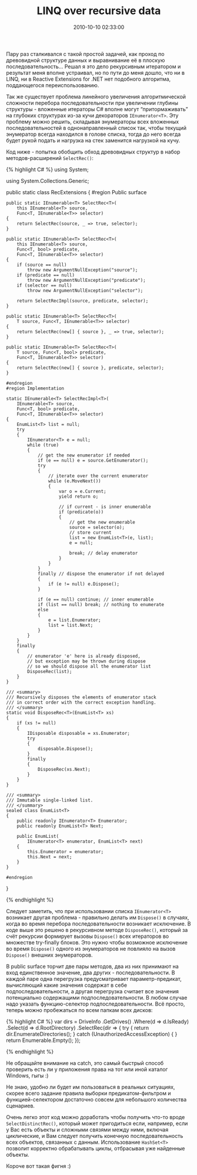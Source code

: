 ﻿---
layout: post
title: "LINQ over recursive data"
date: 2010-10-10 02:33:00
categories: 1279189540
tags: csharp ienumerable rec linq
---
Пару раз сталкивался с такой простой задачей, как проход по древовидной структуре данных и выравнивание её в плоскую последовательность… Решал я это дело рекурсивным итератором и результат меня вполне устраивал, но по пути до меня дошло, что ни в LINQ, ни в Reactive Extensions for .NET нет подобного алгоритма, поддающегося переиспользованию.

Так же существует проблема линейного увеличения алгоритмической сложности перебора последовательности при увеличении глубины структуры - вложенные итераторы C# вполне могут “притормаживать” на глубоких структурах из-за кучи декораторов `IEnumerator<T>`. Эту проблему можно решить, складывая энумераторы всех вложенных последовательностей в однонаправленный список так, чтобы текущий энумератор всегда находился в голове списка, тогда до него всегда будет рукой подать и нагрузка на стек заменится нагрузкой на кучу.

Код ниже - попытка обобщить обход древовидных структур в набор методов-расширений `SelectRec()`:

{% highlight C# %}
using System;

using System.Collections.Generic;

public static class RecExtensions
{
	#region Public surface

	public static IEnumerable<T> SelectRec<T>(
		this IEnumerable<T> source,
		Func<T, IEnumerable<T>> selector)
	{
		return SelectRec(source, _ => true, selector);
	}

	public static IEnumerable<T> SelectRec<T>(
		this IEnumerable<T> source,
		Func<T, bool> predicate,
		Func<T, IEnumerable<T>> selector)
	{
		if (source == null)
			throw new ArgumentNullException("source");
		if (predicate == null)
			throw new ArgumentNullException("predicate");
		if (selector == null)
			throw new ArgumentNullException("selector");

		return SelectRecImpl(source, predicate, selector);
	}

	public static IEnumerable<T> SelectRec<T>(
		T source, Func<T, IEnumerable<T>> selector)
	{
		return SelectRec(new[] { source }, _ => true, selector);
	}

	public static IEnumerable<T> SelectRec<T>(
		T source, Func<T, bool> predicate,
		Func<T, IEnumerable<T>> selector)
	{
		return SelectRec(new[] { source }, predicate, selector);
	}

	#endregion
	#region Implementation

	static IEnumerable<T> SelectRecImpl<T>(
		IEnumerable<T> source,
		Func<T, bool> predicate,
		Func<T, IEnumerable<T>> selector)
	{
		EnumList<T> list = null;
		try
		{
			IEnumerator<T> e = null;
			while (true)
			{
				// get the new enumerator if needed
				if (e == null) e = source.GetEnumerator();
				try
				{
					// iterate over the current enumerator
					while (e.MoveNext())
					{
						var o = e.Current;
						yield return o;

						// if current - is inner enumerable
						if (predicate(o))
						{
							// get the new enumerable
							source = selector(o); 
							// store current
							list = new EnumList<T>(e, list);
							e = null;

							break; // delay enumerator
						}
					}
				}
				finally // dispose the enumerator if not delayed
				{
					if (e != null) e.Dispose();
				}

				if (e == null) continue; // inner enumerable
				if (list == null) break; // nothing to enumerate
				else
				{
					e = list.Enumerator;
					list = list.Next;
				}
			}
		}
		finally
		{
			// enumerator 'e' here is already disposed,
			// but exception may be thrown during dispose
			// so we should dispose all the enumerator list
			DisposeRec(list);
		}
	}

	/// <summary>
	/// Recursively disposes the elements of enumerator stack
	/// in correct order with the correct exception handling.
	/// </summary>
	static void DisposeRec<T>(EnumList<T> xs)
	{
		if (xs != null)
		{
			IDisposable disposable = xs.Enumerator;
			try
			{
				disposable.Dispose();
			}
			finally
			{
				DisposeRec(xs.Next);
			}
		}
	}

	/// <summary>
	/// Immutable single-linked list.
	/// </summary>
	sealed class EnumList<T>
	{
		public readonly IEnumerator<T> Enumerator;
		public readonly EnumList<T> Next;

		public EnumList(
			IEnumerator<T> enumerator, EnumList<T> next)
		{
			this.Enumerator = enumerator;
			this.Next = next;
		}
	}

	#endregion
}

{% endhighlight %}

Следует заметить, что при использовании списка `IEnumerator<T>` возникает другая проблема - правильно делать им `Dispose()` в случаях, когда во время перебора последовательности возникает исключение. В коде выше это решено в рекурсивном методе `DisposeRec()`, который за счёт рекурсии формирует вызовы `Dispose()` всех итераторов во множестве try-finally блоков. Это нужно чтобы возможное исключение во время `Dispose()` одного из энумераторов не повлияло на вызов `Dispose()` внешних энумераторов.

В public surface торчит две пары методов, два из них принимают на вход единственное значение, два других - последовательности. В каждой паре одна перегрузка предусматривает параметр-предикат, вычисляющий какие значения содержат в себе подпоследовательности, а другая перегрузка считает все значения потенциально содержащими подпоследовательности. В любом случае надо указать функцию-селектор подпоследовательности. Всё просто, теперь можно пробежаться по всем папкам всех дисков:

{% highlight C# %}
var dirs = DriveInfo
	.GetDrives()
	.Where(d => d.IsReady)
	.Select(d => d.RootDirectory)
	.SelectRec(dir => {
		try { return dir.EnumerateDirectories(); }
		catch (UnauthorizedAccessException) { }
		return Enumerable.Empty<DirectoryInfo>();
	});

{% endhighlight %}

Не обращайте внимание на catch, это самый быстрый способ проверить есть ли у приложения права на тот или иной каталог Windows, гыгы :)

Не знаю, удобно ли будет им пользоваться в реальных ситуациях, скорее всего задание правила выборки предикатом-фильтром и функцией-селектором достаточно совсем для небольшого количества сценариев.

Очень легко этот код можно доработать чтобы получить что-то вроде `SelectDistinctRec()`, который может пригодиться если, например, если у Вас есть объекты и сложными связями между ними, включая циклические, и Вам следует получить конечную последовательность всех объектов, связанных с данным. Использование `HashSet<T>` позволит корректно обрабатывать циклы, отбрасывая уже найденные объекты.

Короче вот такая фигня :)